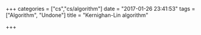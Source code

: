 +++
categories = ["cs","cs/algorithm"]
date = "2017-01-26 23:41:53"
tags = ["Algorithm", "Undone"]
title = "Kernighan-Lin algorithm"

+++

